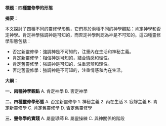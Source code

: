 **標題：四種靈修學的形態**

**摘要：**

本文探討了四種不同的靈修學形態，它們基於兩種不同的神學觀點：肯定神學和否定神學。肯定神學強調神是可知的，而否定神學則認為神是不可知的。這四種靈修學形態包括：

* 否定新靈修學：強調神是不可知的，注重內在生活和神秘主義。
* 肯定新靈修學：相信神是可知的，結合情感和理性。
* 肯定舊靈修學：強調神是可知的，注重思辨和理性。
* 否定舊靈修學：強調神是不可知的，注重情感和內在生活。

**大綱：**

**一、兩種神學觀點**
    A. 肯定神學
    B. 否定神學

**二、四種靈修學形態**
    A. 否定新靈修學
        1. 神秘主義
        2. 內在生活
        3. 寂靜主義
    B. 肯定新靈修學
    C. 肯定舊靈修學
    D. 否定舊靈修學

**三、靈修學的實踐**
    A. 屬靈導師
    B. 屬靈操練
    C. 與神關係的階段